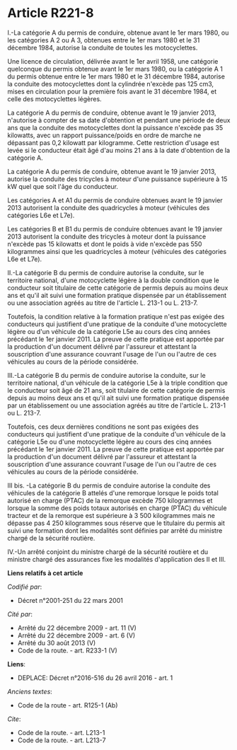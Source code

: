 # Article R221-8

I.-La catégorie A du permis de conduire, obtenue avant le 1er mars 1980, ou les catégories A 2 ou A 3, obtenues entre le 1er
mars 1980 et le 31 décembre 1984, autorise la conduite de toutes les motocyclettes. 

Une licence de circulation, délivrée avant le 1er avril 1958, une catégorie quelconque du permis obtenue avant le 1er mars
1980, ou la catégorie A 1 du permis obtenue entre le 1er mars 1980 et le 31 décembre 1984, autorise la conduite des
motocyclettes dont la cylindrée n'excède pas 125 cm3, mises en circulation pour la première fois avant le 31 décembre 1984,
et celle des motocyclettes légères. 

La catégorie A du permis de conduire, obtenue avant le 19 janvier 2013, n'autorise à compter de sa date d'obtention et
pendant une période de deux ans que la conduite des motocyclettes dont la puissance n'excède pas 35 kilowatts, avec un
rapport puissance/poids en ordre de marche ne dépassant pas 0,2 kilowatt par kilogramme. Cette restriction d'usage est levée
si le conducteur était âgé d'au moins 21 ans à la date d'obtention de la catégorie A.

La catégorie A du permis de conduire, obtenue avant le 19 janvier 2013, autorise la conduite des tricycles à moteur d'une
puissance supérieure à 15 kW quel que soit l'âge du conducteur.

Les catégories A et A1 du permis de conduire obtenues avant le 19 janvier 2013 autorisent la conduite des quadricycles à
moteur (véhicules des catégories L6e et L7e).

Les catégories B et B1 du permis de conduire obtenues avant le 19 janvier 2013 autorisent la conduite des tricycles à moteur
dont la puissance n'excède pas 15 kilowatts et dont le poids à vide n'excède pas 550 kilogrammes ainsi que les quadricycles à
moteur (véhicules des catégories L6e et L7e). 

II.-La catégorie B du permis de conduire autorise la conduite, sur le territoire national, d'une motocyclette légère à la
double condition que le conducteur soit titulaire de cette catégorie de permis depuis au moins deux ans et qu'il ait suivi
une formation pratique dispensée par un établissement ou une association agréés au titre de l'article L. 213-1 ou L. 213-7. 

Toutefois, la condition relative à la formation pratique n'est pas exigée des conducteurs qui justifient d'une pratique de la
conduite d'une motocyclette légère ou d'un véhicule de la catégorie L5e au cours des cinq années précédant le 1er janvier
2011. La preuve de cette pratique est apportée par la production d'un document délivré par l'assureur et attestant la
souscription d'une assurance couvrant l'usage de l'un ou l'autre de ces véhicules au cours de la période considérée. 

III.-La catégorie B du permis de conduire autorise la conduite, sur le territoire national, d'un véhicule de la catégorie L5e
à la triple condition que le conducteur soit âgé de 21 ans, soit titulaire de cette catégorie de permis depuis au moins deux
ans et qu'il ait suivi une formation pratique dispensée par un établissement ou une association agréés au titre de l'article
L. 213-1 ou L. 213-7. 

Toutefois, ces deux dernières conditions ne sont pas exigées des conducteurs qui justifient d'une pratique de la conduite
d'un véhicule de la catégorie L5e ou d'une motocyclette légère au cours des cinq années précédant le 1er janvier 2011. La
preuve de cette pratique est apportée par la production d'un document délivré par l'assureur et attestant la souscription
d'une assurance couvrant l'usage de l'un ou l'autre de ces véhicules au cours de la période considérée. 

III bis. -La catégorie B du permis de conduire autorise la conduite des véhicules de la catégorie B attelés d'une remorque
lorsque le poids total autorisé en charge (PTAC) de la remorque excède 750 kilogrammes et lorsque la somme des poids totaux
autorisés en charge (PTAC) du véhicule tracteur et de la remorque est supérieure à 3 500 kilogrammes mais ne dépasse pas 4
250 kilogrammes sous réserve que le titulaire du permis ait suivi une formation dont les modalités sont définies par arrêté
du ministre chargé de la sécurité routière.

IV.-Un arrêté conjoint du ministre chargé de la sécurité routière et du ministre chargé des assurances fixe les modalités
d'application des II et III.

**Liens relatifs à cet article**

_Codifié par_:

  - Décret n°2001-251 du 22 mars 2001

_Cité par_:

  - Arrêté du 22 décembre 2009 - art. 11 (V)
  - Arrêté du 22 décembre 2009 - art. 6 (V)
  - Arrêté du 30 août 2013 (V)
  - Code de la route. - art. R233-1 (V)

**Liens**:

  - DEPLACE: Décret n°2016-516 du 26 avril 2016 - art. 1

_Anciens textes_:

  - Code de la route - art. R125-1 (Ab)

_Cite_:

  - Code de la route. - art. L213-1
  - Code de la route. - art. L213-7
